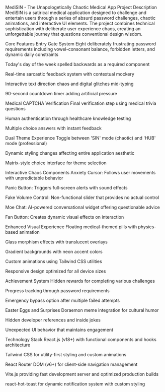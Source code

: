 MediSIN - The Unapologetically Chaotic Medical App
Project Description
MediSIN is a satirical medical application designed to challenge and entertain users through a series of absurd password challenges, chaotic animations, and interactive UI elements. The project combines technical sophistication with deliberate user experience chaos, creating an unforgettable journey that questions conventional design wisdom.

Core Features
Entry Gate System
Eight deliberately frustrating password requirements including vowel-consonant balance, forbidden letters, and dynamic daily constraints

Today's day of the week spelled backwards as a required component

Real-time sarcastic feedback system with contextual mockery

Interactive text direction chaos and digital glitches mid-typing

90-second countdown timer adding artificial pressure

Medical CAPTCHA Verification
Final verification step using medical trivia questions

Human authentication through healthcare knowledge testing

Multiple choice answers with instant feedback

Dual Theme Experience
Toggle between 'SIN' mode (chaotic) and 'HUB' mode (professional)

Dynamic styling changes affecting entire application aesthetic

Matrix-style choice interface for theme selection

Interactive Chaos Components
Anxiety Cursor: Follows user movements with unpredictable behavior

Panic Button: Triggers full-screen alerts with sound effects

Fake Volume Control: Non-functional slider that provides no actual control

Moe Chat: AI-powered conversational widget offering questionable advice

Fan Button: Creates dynamic visual effects on interaction

Enhanced Visual Experience
Floating medical-themed pills with physics-based animation

Glass morphism effects with translucent overlays

Gradient backgrounds with neon accent colors

Custom animations using Tailwind CSS utilities

Responsive design optimized for all device sizes

Achievement System
Hidden rewards for completing various challenges

Progress tracking through password requirements

Emergency bypass option after multiple failed attempts

Easter Eggs and Surprises
Doraemon meme integration for cultural humor

Hidden developer references and inside jokes

Unexpected UI behavior that maintains engagement

Technology Stack
React.js (v18+) with functional components and hooks architecture

Tailwind CSS for utility-first styling and custom animations

React Router DOM (v6+) for client-side navigation management

Vite.js providing fast development server and optimized production builds

react-hot-toast for dynamic notification system with custom styling

